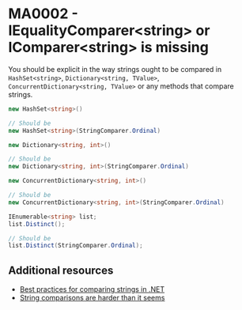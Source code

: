 # MA0002 - IEqualityComparer\<string\> or IComparer\<string\> is missing

You should be explicit in the way strings ought to be compared in `HashSet<string>`, `Dictionary<string, TValue>`, `ConcurrentDictionary<string, TValue>` or any methods that compare strings.

````csharp
new HashSet<string>()

// Should be
new HashSet<string>(StringComparer.Ordinal)
````

````csharp
new Dictionary<string, int>()

// Should be
new Dictionary<string, int>(StringComparer.Ordinal)
````

````csharp
new ConcurrentDictionary<string, int>()

// Should be
new ConcurrentDictionary<string, int>(StringComparer.Ordinal)
````

````csharp
IEnumerable<string> list;
list.Distinct();

// Should be
list.Distinct(StringComparer.Ordinal);
````

## Additional resources

- [Best practices for comparing strings in .NET](https://learn.microsoft.com/en-us/dotnet/standard/base-types/best-practices-strings?WT.mc_id=DT-MVP-5003978#specifying-string-comparisons-explicitly)
- [String comparisons are harder than it seems](https://www.meziantou.net/string-comparisons-are-harder-than-it-seems.htm)
